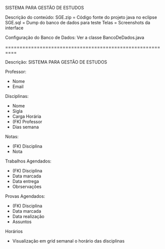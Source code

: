
 SISTEMA PARA GESTÃO DE ESTUDOS


 Descrição do conteúdo:
 SGE.zip = Código fonte do projeto java no eclipse
 SGE.sql = Dump do banco de dados para teste
 Telas   = Screenshots da interface

 Configuração do Banco de Dados:
 Ver a classe BancoDeDados.java

 ==========================================================

 Descrição: SISTEMA PARA GESTÃO DE ESTUDOS

 Professor:
 * Nome
 * Email

 Disciplinas:
 * Nome
 * Sigla
 * Carga Horária
 * (FK) Professor
 * Dias semana

 Notas:
 * (FK) Disciplina
 * Nota

 Trabalhos Agendados:
 * (FK) Disciplina
 * Data marcada
 * Data entrega
 * Obrservações

 Provas Agendados:
 * (FK) Disciplina
 * Data marcada
 * Data realização
 * Assuntos

 Horários
 * Visualização em grid semanal o horário das disciplinas
